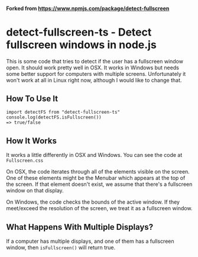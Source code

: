 #### Forked from https://www.npmjs.com/package/detect-fullscreen

# detect-fullscreen-ts - Detect fullscreen windows in node.js

This is some code that tries to detect if the user has a fullscreen window open. It should work pretty well in OSX. It works in Windows but needs some better support for computers with multiple screens. Unfortunately it won't work at all in Linux right now, although I would like to change that.

## How To Use It

```
import detectFS from "detect-fullscreen-ts"
console.log(detectFS.isFullscreen())
=> true/false
```

## How It Works

It works a little differently in OSX and Windows. You can see the code at `Fullscreen.css`

On OSX, the code iterates through all of the elements visible on the screen. One of these elements might be the Menubar which appears at the top of the screen. If that element doesn't exist, we assume that there's a fullscreen window on that display.

On Windows, the code checks the bounds of the active window. If they meet/exceed the resolution of the screen, we treat it as a fullscreen window.

## What Happens With Multiple Displays?

If a computer has multiple displays, and one of them has a fullscreen window, then `isFullscreen()` will return true.
